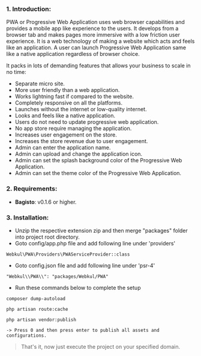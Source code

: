 ### 1. Introduction:

PWA or Progressive Web Application uses web browser capabilities and provides a mobile app like experience to the users. It develops from a browser tab and makes pages more immersive with a low friction user experience. It is a web technology of making a website which acts and feels like an application. A user can launch Progressive Web Application same like a native application regardless of browser choice.

It packs in lots of demanding features that allows your business to scale in no time:

* Separate micro site.
* More user friendly than a web application.
* Works lightning fast if compared to the website.
* Completely responsive on all the platforms.
* Launches without the internet or low-quality internet.
* Looks and feels like a native application.
* Users do not need to update progressive web application.
* No app store require managing the application.
* Increases user engagement on the store.
* Increases the store revenue due to user engagement.
* Admin can enter the application name.
* Admin can upload and change the application icon.
* Admin can set the splash background color of the Progressive Web Application.
* Admin can set the theme color of the Progressive Web Application.


### 2. Requirements:

* **Bagisto**: v0.1.6 or higher.


### 3. Installation:

* Unzip the respective extension zip and then merge "packages" folder into project root directory.
* Goto config/app.php file and add following line under 'providers'

~~~
Webkul\PWA\Providers\PWAServiceProvider::class
~~~

* Goto config.json file and add following line under 'psr-4'

~~~
"Webkul\\PWA\\": "packages/Webkul/PWA"
~~~

* Run these commands below to complete the setup

~~~
composer dump-autoload
~~~

~~~
php artisan route:cache
~~~

~~~
php artisan vendor:publish

-> Press 0 and then press enter to publish all assets and configurations.
~~~


> That's it, now just execute the project on your specified domain.